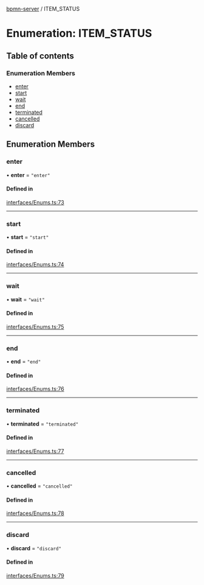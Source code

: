 [bpmn-server](../API.md) / ITEM\_STATUS

# Enumeration: ITEM\_STATUS

## Table of contents

### Enumeration Members

- [enter](ITEM_STATUS.md#enter)
- [start](ITEM_STATUS.md#start)
- [wait](ITEM_STATUS.md#wait)
- [end](ITEM_STATUS.md#end)
- [terminated](ITEM_STATUS.md#terminated)
- [cancelled](ITEM_STATUS.md#cancelled)
- [discard](ITEM_STATUS.md#discard)

## Enumeration Members

### enter

• **enter** = ``"enter"``

#### Defined in

[interfaces/Enums.ts:73](https://github.com/bpmnServer/bpmn-server/blob/637b6d1/src/interfaces/Enums.ts#L73)

___

### start

• **start** = ``"start"``

#### Defined in

[interfaces/Enums.ts:74](https://github.com/bpmnServer/bpmn-server/blob/637b6d1/src/interfaces/Enums.ts#L74)

___

### wait

• **wait** = ``"wait"``

#### Defined in

[interfaces/Enums.ts:75](https://github.com/bpmnServer/bpmn-server/blob/637b6d1/src/interfaces/Enums.ts#L75)

___

### end

• **end** = ``"end"``

#### Defined in

[interfaces/Enums.ts:76](https://github.com/bpmnServer/bpmn-server/blob/637b6d1/src/interfaces/Enums.ts#L76)

___

### terminated

• **terminated** = ``"terminated"``

#### Defined in

[interfaces/Enums.ts:77](https://github.com/bpmnServer/bpmn-server/blob/637b6d1/src/interfaces/Enums.ts#L77)

___

### cancelled

• **cancelled** = ``"cancelled"``

#### Defined in

[interfaces/Enums.ts:78](https://github.com/bpmnServer/bpmn-server/blob/637b6d1/src/interfaces/Enums.ts#L78)

___

### discard

• **discard** = ``"discard"``

#### Defined in

[interfaces/Enums.ts:79](https://github.com/bpmnServer/bpmn-server/blob/637b6d1/src/interfaces/Enums.ts#L79)

